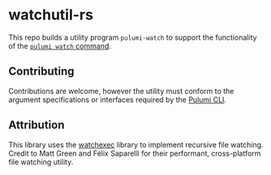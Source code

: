 # watchutil-rs

This repo builds a utility program `pulumi-watch` to support the functionality of the [`pulumi watch`
command](https://www.pulumi.com/docs/reference/cli/pulumi_watch/).

## Contributing

Contributions are welcome, however the utility must conform to the argument specifications or interfaces required by the [Pulumi CLI](https://github.com/pulumi/pulumi).

## Attribution

This library uses the [watchexec](https://github.com/watchexec/watchexec) library to implement recursive file watching.
Credit to Matt Green and Félix Saparelli for their performant, cross-platform file watching utility.
